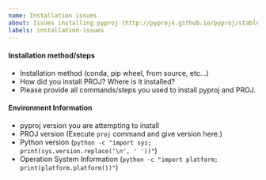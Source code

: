```yaml
---
name: Installation issues
about: Issues installing pyproj (http://pyproj4.github.io/pyproj/stable/installation.html)
labels: installation-issues
---
```


<!-- Please search existing issues to avoid creating duplicates. -->

#### Installation method/steps
 - Installation method (conda, pip wheel, from source, etc...)
 - How did you install PROJ? Where is it installed?
 - Please provide all commands/steps you used to install pyproj and PROJ.

#### Environment Information
 - pyproj version you are attempting to install
 - PROJ version (Execute `proj` command and give version here.)
 - Python version (`python -c "import sys; print(sys.version.replace('\n', ' '))"`)
 - Operation System Information (`python -c "import platform; print(platform.platform())"`)

